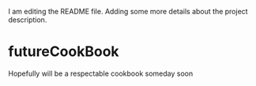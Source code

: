 I am editing the README file. Adding some more details about the project description.

# futureCookBook
Hopefully will be a respectable cookbook someday soon

